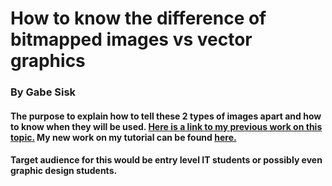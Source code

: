 # How to know the difference of bitmapped images vs vector graphics
### By Gabe Sisk
#### The purpose to explain how to tell these 2 types of images apart and how to know when they will be used. [Here is a link to my previous work on this topic.](https://docs.google.com/presentation/d/1RiZMuw4Itiw-WdfwHYqYIz5tDDGJz_rAMZb0y0Nq06Y/edit?usp=sharing) My new work on my tutorial can be found [here.](https://github.com/GabeS1/GabeS1/blob/main/SVGTutorial.md)
#### Target audience for this would be entry level IT students or possibly even graphic design students. 
